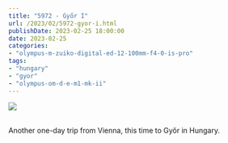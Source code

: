 ```yaml
---
title: "5972 - Győr I"
url: /2023/02/5972-gyor-i.html
publishDate: 2023-02-25 18:00:00
date: 2023-02-25
categories:
- "olympus-m-zuiko-digital-ed-12-100mm-f4-0-is-pro"
tags:
- "hungary"
- "gyor"
- "olympus-om-d-e-m1-mk-ii"
---
```

<div class="container">
<div class="center"><a target="_blank" href="https://d25zfm9zpd7gm5.cloudfront.net/1200x1200/2019/20191020_101044_lr.jpg"><img class="webfeedsFeaturedVisual" src="https://d25zfm9zpd7gm5.cloudfront.net/0600x0600/2019/20191020_101044_lr.jpg" /></a></div>
</div>
<br />

Another one-day trip from Vienna, this time to Győr in
Hungary.
